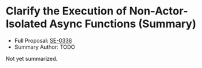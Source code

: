 # Clarify the Execution of Non-Actor-Isolated Async Functions (Summary)

* Full Proposal: [SE-0338](https://github.com/apple/swift-evolution/blob/main/proposals/0338-clarify-execution-non-actor-async.md)
* Summary Author: TODO

Not yet summarized.
